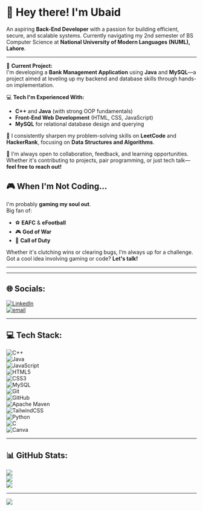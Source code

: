 # 👋 Hey there! I'm Ubaid

An aspiring **Back-End Developer** with a passion for building efficient, secure, and scalable systems. Currently navigating my 2nd semester of BS Computer Science at **National University of Modern Languages (NUML), Lahore**.

---

🔧 **Current Project:**  
I'm developing a **Bank Management Application** using **Java** and **MySQL**—a project aimed at leveling up my backend and database skills through hands-on implementation.

💻 **Tech I'm Experienced With:**
- **C++** and **Java** (with strong OOP fundamentals)
- **Front-End Web Development** (HTML, CSS, JavaScript)
- **MySQL** for relational database design and querying

🧠 I consistently sharpen my problem-solving skills on **LeetCode** and **HackerRank**, focusing on **Data Structures and Algorithms**.

🤝 I'm always open to collaboration, feedback, and learning opportunities. Whether it's contributing to projects, pair programming, or just tech talk—**feel free to reach out!**


## 🎮 When I'm Not Coding...

I'm probably **gaming my soul out**.  
Big fan of:
- ⚽ **EAFC** & **eFootball**
- 🎮 **God of War**
- 🔫 **Call of Duty**

Whether it's clutching wins or clearing bugs, I’m always up for a challenge. Got a cool idea involving gaming or code? **Let's talk!**

---
---

## 🌐 Socials:

[![LinkedIn](https://img.shields.io/badge/LinkedIn-%230077B5.svg?logo=linkedin&logoColor=white)](https://www.linkedin.com/in/ubaid-raza-dar-2a8522281/)  
[![email](https://img.shields.io/badge/Email-D14836?logo=gmail&logoColor=white)](mailto:ubaiddar1614@gmail.com)

---

## 💻 Tech Stack:

![C++](https://img.shields.io/badge/c++-%2300599C.svg?style=for-the-badge&logo=c%2B%2B&logoColor=white)  
![Java](https://img.shields.io/badge/java-%23ED8B00.svg?style=for-the-badge&logo=openjdk&logoColor=white)  
![JavaScript](https://img.shields.io/badge/javascript-%23323330.svg?style=for-the-badge&logo=javascript&logoColor=%23F7DF1E)  
![HTML5](https://img.shields.io/badge/html5-%23E34F26.svg?style=for-the-badge&logo=html5&logoColor=white)  
![CSS3](https://img.shields.io/badge/css3-%231572B6.svg?style=for-the-badge&logo=css3&logoColor=white)  
![MySQL](https://img.shields.io/badge/mysql-4479A1.svg?style=for-the-badge&logo=mysql&logoColor=white)  
![Git](https://img.shields.io/badge/git-%23F05033.svg?style=for-the-badge&logo=git&logoColor=white)  
![GitHub](https://img.shields.io/badge/github-%23121011.svg?style=for-the-badge&logo=github&logoColor=white)  
![Apache Maven](https://img.shields.io/badge/Apache%20Maven-C71A36?style=for-the-badge&logo=Apache%20Maven&logoColor=white)  
![TailwindCSS](https://img.shields.io/badge/tailwindcss-%2338B2AC.svg?style=for-the-badge&logo=tailwind-css&logoColor=white)  
![Python](https://img.shields.io/badge/python-3670A0?style=for-the-badge&logo=python&logoColor=ffdd54)  
![C](https://img.shields.io/badge/c-%2300599C.svg?style=for-the-badge&logo=c&logoColor=white)  
![Canva](https://img.shields.io/badge/Canva-%2300C4CC.svg?style=for-the-badge&logo=Canva&logoColor=white)

---



## 📊 GitHub Stats:

![](https://github-readme-stats.vercel.app/api?username=Ubaiddar1614&theme=merko&hide_border=false&include_all_commits=true&count_private=true)  
![](https://nirzak-streak-stats.vercel.app/?user=Ubaiddar1614&theme=merko&hide_border=false)  
![](https://github-readme-stats.vercel.app/api/top-langs/?username=Ubaiddar1614&theme=merko&hide_border=false&include_all_commits=true&count_private=true&layout=compact)

---

[![](https://visitcount.itsvg.in/api?id=Ubaiddar1614&icon=0&color=0)](https://visitcount.itsvg.in)

<!-- Proudly created with GPRM ( https://gprm.itsvg.in ) -->
